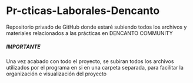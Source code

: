# Pr-cticas-Laborales-Dencanto

Repositorio privado de GitHub donde estaré subiendo todos los archivos y materiales relacionados a las prácticas en DENCANTO COMMUNITY


##### IMPORTANTE
Una vez acabado con todo el proyecto, se subiran todos los archivos utilizados por el programa en si en una carpeta separada, para facilitar la organización e visualización del proyecto

